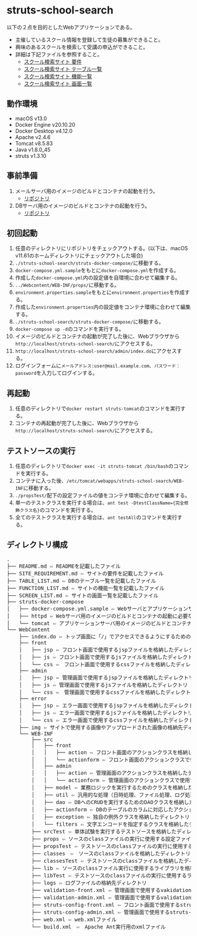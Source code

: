# struts-school-search
以下の２点を目的としたWebアプリケーションである。
- 主催しているスクール情報を登録して生徒の募集ができること。
- 興味のあるスクールを検索して受講の申込ができること。
- 詳細は下記ファイルを参照すること。
    - [スクール検索サイト 要件](/SITE_REQUIREMENT.md)
    - [スクール検索サイト テーブル一覧](/TABLE_LIST.md)
    - [スクール検索サイト 機能一覧](/FUNCTION_LIST.md)
    - [スクール検索サイト 画面一覧](/SCREEN_LIST.md)

## 動作環境
- macOS v13.0
- Docker Engine v20.10.20
- Docker Desktop v4.12.0
- Apache v2.4.6
- Tomcat v8.5.83
- Java v1.8.0_45
- struts v1.3.10

## 事前準備
1. メールサーバ用のイメージのビルドとコンテナの起動を行う。
    - [リポジトリ](https://github.com/shu0n/postfix)
1. DBサーバ用のイメージのビルドとコンテナの起動を行う。
    - [リポジトリ](https://github.com/shu0n/oracle)

## 初回起動
1. 任意のディレクトリにリポジトリをチェックアウトする。(以下は、macOS v11.61のホームディレクトリにチェックアウトした場合)
1. `./struts-school-search/struts-docker-compose/`に移動する。
1. `docker-compose.yml.sample`をもとに`docker-compose.yml`を作成する。
1. 作成した`docker-compose.yml`内の設定値を自環境に合わせて編集する。
1. `../Webcontent/WEB-INF/props/`に移動する。
1. `environment.properties.sample`をもとに`environment.properties`を作成する。
1. 作成した`environment.properties`内の設定値をコンテナ環境に合わせて編集する。
1. `./struts-school-search/struts-docker-compose/`に移動する。
1. `docker-compose up -d`のコマンドを実行する。
1. イメージのビルドとコンテナの起動が完了した後に、Webブラウザから`http://localhost/struts-school-search/`にアクセスする。
1. `http://localhost/struts-school-search/admin/index.do`にアクセスする。
1. ログインフォームに`メールアドレス:user@mail.example.com`、`パスワード：password`を入力してログインする。

## 再起動
1. 任意のディレクトリで`docker restart struts-tomcat`のコマンドを実行する。
1. コンテナの再起動が完了した後に、Webブラウザから`http://localhost/struts-school-search/`にアクセスする。

## テストソースの実行
1. 任意のディレクトリで`docker exec -it struts-tomcat /bin/bash`のコマンドを実行する。
1. コンテナに入った後、`/etc/tomcat/webapps/struts-school-search/WEB-INF`に移動する。
1. `./propsTest/`配下の設定ファイルの値をコンテナ環境に合わせて編集する。
1. 単一のテストクラスを実行する場合は、`ant test -DtestClassName={完全修飾クラス名}`のコマンドを実行する。
1. 全てのテストクラスを実行する場合は、`ant testAll`のコマンドを実行する。

## ディレクトリ構成
<pre>
.
├── README.md ⇦ READMEを記載したファイル
├── SITE_REQUIREMENT.md ⇦ サイトの要件を記載したファイル
├── TABLE_LIST.md ⇦ DBのテーブル一覧を記載したファイル
├── FUNCTION_LIST.md ⇦ サイトの機能一覧を記載したファイル
├── SCREEN_LIST.md ⇦ サイトの画面一覧を記載したファイル
├── struts-docker-compose
│   ├── docker-compose.yml.sample ⇦ Webサーバとアプリケーションサーバのコンテナをまとめるためのdocker-composeファイルのサンプル
│   ├── httpd ⇦ Webサーバ用のイメージのビルドとコンテナの起動に必要なファイルを格納したディレクトリ
│   └── tomcat ⇦ アプリケーションサーバ用のイメージのビルドとコンテナの起動に必要なファイルを格納したディレクトリ
└── WebContent
    ├── index.do ⇦ トップ画面に「/」でアクセスできるようにするためのファイル
    ├── front
    │   ├── jsp ⇦ フロント画面で使用するjspファイルを格納したディレクトリ
    │   ├── js ⇦ フロント画面で使用するjsファイルを格納したディレクトリ
    │   └── css ⇦　フロント画面で使用するcssファイルを格納したディレクトリ
    ├── admin
    │   ├── jsp ⇦ 管理画面で使用するjspファイルを格納したディレクトリ
    │   ├── js ⇦ 管理画面で使用するjsファイルを格納したディレクトリ
    │   └── css ⇦　管理画面で使用するcssファイルを格納したディレクトリ
    ├── error
    │   ├── jsp ⇦ エラー画面で使用するjspファイルを格納したディレクトリ
    │   ├── js ⇦ エラー画面で使用するjsファイルを格納したディレクトリ
    │   └── css ⇦ エラー画面で使用するcssファイルを格納したディレクトリ
    ├── img ⇦ サイトで使用する画像やアップロードされた画像の格納先ディレクトリ
    └── WEB-INF
        ├── src
        │   ├── front
        │   │   ├── action ⇦ フロント画面のアクションクラスを格納したディレクトリ
        │   │   └── actionform ⇦ フロント画面のアクションクラスで使用するアクションフォームクラスを格納したディレクトリ
        │   ├── admin
        │   │   ├── action ⇦ 管理画面のアクションクラスを格納したディレクトリ
        │   │   └── actionform ⇦ 管理画面のアクションクラスで使用するアクションフォームクラスを格納したディレクトリ
        │   ├── model ⇦ 業務ロジックを実行するためのクラスを格納したディレクトリ
        │   ├── util ⇦ 汎用的な処理（日時処理、ファイル処理、ログ処理など）を実行するためのクラスを格納したディレクトリ
        │   ├── dao ⇦ DBへのCRUDを実行するためのDAOクラスを格納したディレクトリ
        │   ├── actionform ⇦ DBのテーブルのカラムに対応したアクションフォームクラスとWebアプリケーションで使用する項目を追加したアクションフォームクラスを格納したディレクトリ
        │   ├── exception ⇦ 独自の例外クラスを格納したディレクトリ
        │   └── filters ⇦ 文字エンコードを指定するクラスを格納したディレクトリ
        ├── srcTest ⇦ 単体試験を実行するテストソースを格納したディレクトリ(配下のディレクトリ構成は./src/と対応)
        ├── props ⇦ ソースのclassファイルの実行に使用する設定ファイルを格納したディレクトリ
        ├── propsTest ⇦ テストソースのclassファイルの実行に使用する設定ファイルを格納したディレクトリ
        ├── classes　⇦　ソースのclassファイルを格納したディレクトリ
        ├── classesTest ⇦ テストソースのclassファイルを格納したディレクトリ
        ├── lib ⇦ ソースのclassファイル実行に使用するライブラリを格納したディレクトリ
        ├── libTest ⇦ テストソースのclassファイルの実行に使用するライブラリを格納したディレクトリ
        ├── logs ⇦ ログファイルの格納先ディレクトリ
        ├── validation-front.xml ⇦ 管理画面で使用するvakidationのxmlファイル
        ├── validation-admin.xml ⇦ 管理画面で使用するvalidationのxmlファイル
        ├── struts-config-front.xml ⇦ フロント画面で使用するstruts-configのxmlファイル
        ├── struts-config-admin.xml ⇦ 管理画面で使用するstruts-configのxmlファイル
        ├── web.xml ⇦ web.xmlファイル
        └── build.xml　⇦　Apache Ant実行用のxmlファイル
</pre>
